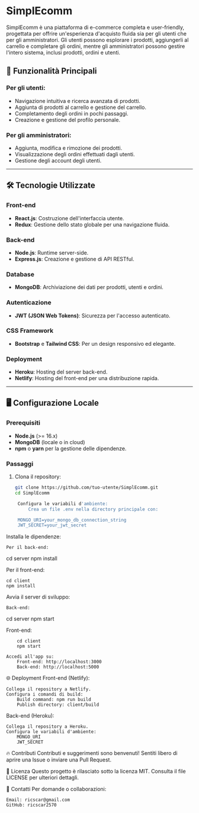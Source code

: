 # SimplEcomm

SimplEcomm è una piattaforma di e-commerce completa e user-friendly, progettata per offrire un'esperienza d'acquisto fluida sia per gli utenti che per gli amministratori. Gli utenti possono esplorare i prodotti, aggiungerli al carrello e completare gli ordini, mentre gli amministratori possono gestire l'intero sistema, inclusi prodotti, ordini e utenti.

## 🚀 Funzionalità Principali

### Per gli utenti:
- Navigazione intuitiva e ricerca avanzata di prodotti.
- Aggiunta di prodotti al carrello e gestione del carrello.
- Completamento degli ordini in pochi passaggi.
- Creazione e gestione del profilo personale.

### Per gli amministratori:
- Aggiunta, modifica e rimozione dei prodotti.
- Visualizzazione degli ordini effettuati dagli utenti.
- Gestione degli account degli utenti.

---

## 🛠️ Tecnologie Utilizzate

### **Front-end**
- **React.js**: Costruzione dell'interfaccia utente.
- **Redux**: Gestione dello stato globale per una navigazione fluida.

### **Back-end**
- **Node.js**: Runtime server-side.
- **Express.js**: Creazione e gestione di API RESTful.

### **Database**
- **MongoDB**: Archiviazione dei dati per prodotti, utenti e ordini.

### **Autenticazione**
- **JWT (JSON Web Tokens)**: Sicurezza per l'accesso autenticato.

### **CSS Framework**
- **Bootstrap** e **Tailwind CSS**: Per un design responsivo ed elegante.

### **Deployment**
- **Heroku**: Hosting del server back-end.
- **Netlify**: Hosting del front-end per una distribuzione rapida.

---

## 🖥️ Configurazione Locale

### Prerequisiti
- **Node.js** (>= 16.x)
- **MongoDB** (locale o in cloud)
- **npm** o **yarn** per la gestione delle dipendenze.

### Passaggi
1. Clona il repository:
   ```bash
   git clone https://github.com/tuo-utente/SimplEcomm.git
   cd SimplEcomm

    Configura le variabili d'ambiente:
        Crea un file .env nella directory principale con:

    MONGO_URI=your_mongo_db_connection_string
    JWT_SECRET=your_jwt_secret

Installa le dipendenze:

    Per il back-end:

cd server
npm install

Per il front-end:

    cd client
    npm install

Avvia il server di sviluppo:

    Back-end:

cd server
npm start

Front-end:

        cd client
        npm start

    Accedi all'app su:
        Front-end: http://localhost:3000
        Back-end: http://localhost:5000

🌐 Deployment
Front-end (Netlify):

    Collega il repository a Netlify.
    Configura i comandi di build:
        Build command: npm run build
        Publish directory: client/build

Back-end (Heroku):

    Collega il repository a Heroku.
    Configura le variabili d'ambiente:
        MONGO_URI
        JWT_SECRET

🔥 Contributi
Contributi e suggerimenti sono benvenuti! Sentiti libero di aprire una Issue o inviare una Pull Request.

📜 Licenza
Questo progetto è rilasciato sotto la licenza MIT. Consulta il file LICENSE per ulteriori dettagli.

👥 Contatti
Per domande o collaborazioni:

    Email: ricscar@gmail.com
    GitHub: ricscar2570
